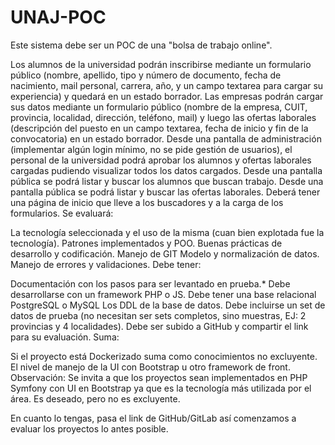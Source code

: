 # UNAJ-POC
Este sistema debe ser un POC de una "bolsa de trabajo online". 

Los alumnos de la universidad podrán inscribirse mediante un formulario público (nombre, apellido, tipo y número de documento, fecha de nacimiento, mail personal, carrera, año, y un campo textarea para cargar su experiencia) y quedará en un estado borrador.
Las empresas podrán cargar sus datos mediante un formulario público (nombre de la empresa, CUIT, provincia, localidad, dirección, teléfono, mail) y luego las ofertas laborales (descripción del puesto en un campo textarea, fecha de inicio y fin de la convocatoria) en un estado borrador.
Desde una pantalla de administración (implementar algún login mínimo, no se pide gestión de usuarios), el personal de la universidad podrá aprobar los alumnos y ofertas laborales cargadas pudiendo visualizar todos los datos cargados.
Desde una pantalla pública se podrá listar y buscar los alumnos que buscan trabajo.
Desde una pantalla pública se podrá listar y buscar las ofertas laborales.
Deberá tener una página de inicio que lleve a los buscadores y a la carga de los formularios.
Se evaluará:

La tecnología seleccionada y el uso de la misma (cuan bien explotada fue la tecnología).
Patrones implementados y POO.
Buenas prácticas de desarrollo y codificación.
Manejo de GIT
Modelo y normalización de datos.
Manejo de errores y validaciones.
Debe tener:

Documentación con los pasos para ser levantado en prueba.* Debe desarrollarse con un framework PHP o JS.
Debe tener una base relacional PostgreSQL o MySQL
Los DDL de la base de datos.
Debe incluirse un set de datos de prueba (no necesitan ser sets completos, sino muestras, EJ: 2 provincias y 4 localidades).
Debe ser subido a GitHub y compartir el link para su evaluación.
Suma:

Si el proyecto está Dockerizado suma como conocimientos no excluyente.
El nivel de manejo de la UI con Bootstrap u otro framework de front.
Observación: Se invita a que los proyectos sean implementados en PHP Symfony con UI en Bootstrap ya que es la tecnología más utilizada por el área. Es deseado, pero no es excluyente.

En cuanto lo tengas, pasa el link de GitHub/GitLab así comenzamos a evaluar los proyectos lo antes posible.
